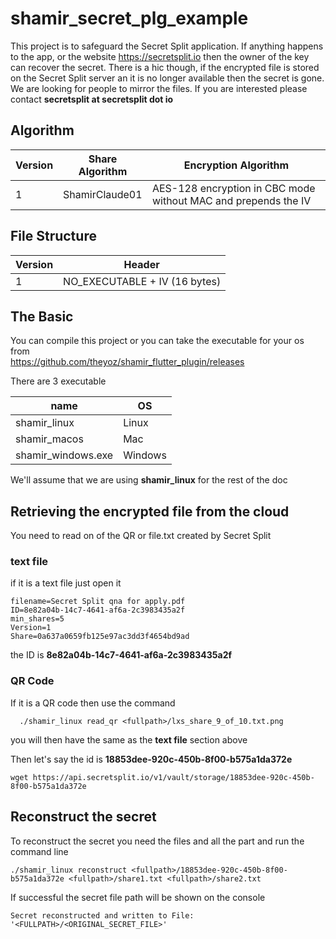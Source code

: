 # shamir_secret_plg_example

This project is to safeguard the Secret Split application. If anything happens to the app, or the 
website https://secretsplit.io then the owner of the key can recover the secret. There is a hic 
though, if the encrypted file is stored on the Secret Split server an it is no longer available then
the secret is gone. We are looking for people to mirror the files. If you are interested please
contact __secretsplit at secretsplit dot io__

## Algorithm

| Version | Share Algorithm | Encryption Algorithm                                   |
|---------|------------------|--------------------------------------------------------|
| 1       | ShamirClaude01   | AES-128 encryption in CBC mode without MAC and prepends the IV |

## File Structure

| Version | Header                        | 
|---------|-------------------------------|
| 1       | NO_EXECUTABLE + IV (16 bytes) |


## The Basic

You can compile this project or you can take the executable for your os from  
https://github.com/theyoz/shamir_flutter_plugin/releases

There are 3 executable

| name               | OS      | 
|--------------------|---------|
| shamir_linux       | Linux   |
| shamir_macos       | Mac     |
| shamir_windows.exe | Windows |

We'll assume that we are using __shamir_linux__ for the rest of the doc

## Retrieving the encrypted file from the cloud

You need to read on of the QR or file.txt created by Secret Split

### text file
if it is a text file just open it

```text
filename=Secret Split qna for apply.pdf
ID=8e82a04b-14c7-4641-af6a-2c3983435a2f
min_shares=5
Version=1
Share=0a637a0659fb125e97ac3dd3f4654bd9ad
```
the ID is __8e82a04b-14c7-4641-af6a-2c3983435a2f__

### QR Code
If it is a QR code then use the command

```shell
  ./shamir_linux read_qr <fullpath>/lxs_share_9_of_10.txt.png
```

you will then have the same as the __text file__ section above

Then let's say the id is __18853dee-920c-450b-8f00-b575a1da372e__

```shell
wget https://api.secretsplit.io/v1/vault/storage/18853dee-920c-450b-8f00-b575a1da372e
```

## Reconstruct the secret

To reconstruct the secret you need the files and all the part and run the command line

```shell
./shamir_linux reconstruct <fullpath>/18853dee-920c-450b-8f00-b575a1da372e <fullpath>/share1.txt <fullpath>/share2.txt 
```

If successful the secret file path will be shown on the console

```text
Secret reconstructed and written to File: '<FULLPATH>/<ORIGINAL_SECRET_FILE>'
```